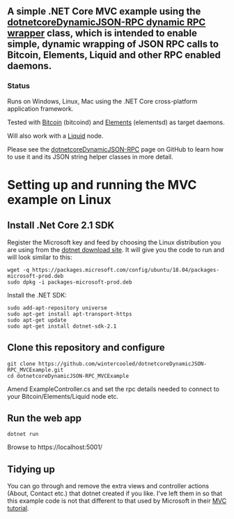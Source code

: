 ## A simple .NET Core MVC example using the [dotnetcoreDynamicJSON-RPC dynamic RPC wrapper](https://github.com/wintercooled/dotnetcoreDynamicJSON-RPC) class, which is intended to enable simple, dynamic wrapping of JSON RPC calls to Bitcoin, Elements, Liquid and other RPC enabled daemons.

### Status

Runs on Windows, Linux, Mac using the .NET Core cross-platform application framework.

Tested with [Bitcoin](https://github.com/bitcoin/bitcoin) (bitcoind) and [Elements](https://elementsproject.org/) (elementsd) as target daemons.

Will also work with a [Liquid](https://blockstream.com/liquid/) node.

Please see the [dotnetcoreDynamicJSON-RPC](https://github.com/wintercooled/dotnetcoreDynamicJSON-RPC) page on GitHub to learn how to use it and its JSON string helper classes in more detail.

# Setting up and running the MVC example on Linux

## Install .Net Core 2.1 SDK

Register the Microsoft key and feed by choosing the Linux distribution you are using from the [dotnet download site](https://dotnet.microsoft.com/download/linux-package-manager/ubuntu18-04/sdk-current). It will give you the code to run and will look similar to this:

```
wget -q https://packages.microsoft.com/config/ubuntu/18.04/packages-microsoft-prod.deb
sudo dpkg -i packages-microsoft-prod.deb
```

Install the .NET SDK:

```
sudo add-apt-repository universe
sudo apt-get install apt-transport-https
sudo apt-get update
sudo apt-get install dotnet-sdk-2.1
```

## Clone this repository and configure

```
git clone https://github.com/wintercooled/dotnetcoreDynamicJSON-RPC_MVCExample.git
cd dotnetcoreDynamicJSON-RPC_MVCExample
```

Amend ExampleController.cs and set the rpc details needed to connect to your Bitcoin/Elements/Liquid node etc.

## Run the web app

```
dotnet run
```

Browse to https://localhost:5001/

## Tidying up

You can go through and remove the extra views and controller actions (About, Contact etc.) that dotnet created if you like. I've left them in so that this example code is not that different to that used by Microsoft in their [MVC tutorial](https://docs.microsoft.com/en-us/aspnet/core/tutorials/first-mvc-app-xplat/start-mvc?view=aspnetcore-2.1).
